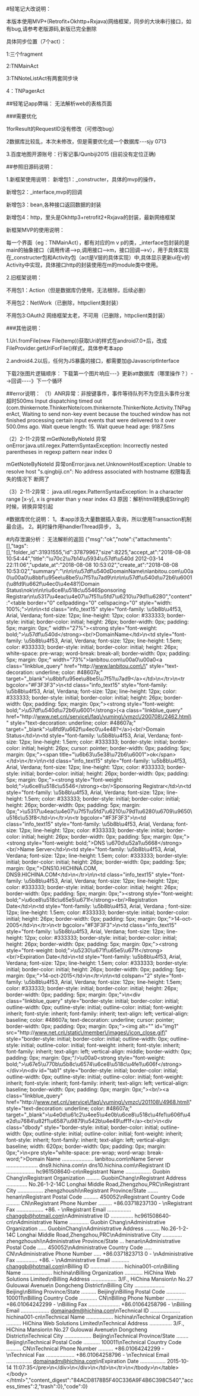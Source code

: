 #轻笔记大改说明：

本版本使用MVP+(Retrofit+Okhttp+Rxjava)网络框架，同步的大块串行接口，如有bug,请参考老版源码,新版已完全删除

具体同步位置（7个act）：

1:三个fragment

2:TNMainAct

3:TNNoteListAct有两套同步块

4：TNPagerAct

##轻笔记app弊端：
无法解析web的表格页面

###需要优化

1forResult的RequestID没有修改（可修改bug）

2数据库比较乱，本次未修改，但是需要优化成一个数据库---sjy 0713

3.百度地图开源账号：行客记事/Qunbiji2015 (目前没有定位正确)

##参照旧源码说明：

1.新框架使用说明：
新增包1：_constructer，具体的mvp的操作，

新增包2：_interface,mvp的回调

新增包3：bean,各种接口返回数据的封装

新增包4：http，里头是Okhttp3+retrofit2+Rxjava的封装，最新网络框架

新框架MVP的使用说明：

每一个界面（eg：TNMainAct），都有对应的m v p的类，_interface包封装的是main的抽象接口（调用传递-->p,调用接口-->m，接口回调-->v），用于具体实现
在_constructer包和Activity包（act是V层的具体实现）中,具体显示更新ui在v的Activity中实现，具体接口http的封装使用在m的module类中使用。

2.旧框架说明：

不用包1：Action（但是数据库仍使用，无法根除，后续必删）

不用包2：NetWork（已删除，httpclient类封装）

不用包3:OAuth2 网络框架太老，不可用（已删除，httpclient类封装）


###其他说明：

1.Uri.fromFile(new File(temp))获取Uri的样式在android7.0+后，改成FileProvider.getUriForFile()样式，具体参考本app

2.android4.2以后，任何为JS暴露的接口，都需要加@JavascriptInterface

下载2张图片逻辑顺序：
 下载第一个图片响应---》更新att数据库（哪里操作？）-->回调----》下一个循环
 
 ##error说明：
 （1）ANR异常：非按键事件，事件等待队列不为空且头事件分发超时500ms
 Input dispatching timed out (com.thinkernote.ThinkerNote/com.thinkernote.ThinkerNote.Activity.TNPagerAct, Waiting to send non-key event because the touched window has not finished processing certain input events that were delivered to it over 500.0ms ago.  Wait queue length: 15.  Wait queue head age: 9187.5ms
 
（2）2-11-2异常
mGetNoteByNoteId 异常onError:java.util.regex.PatternSyntaxException: Incorrectly nested parentheses in regexp pattern near index 0


mGetNoteByNoteId 异常onError:java.net.UnknownHostException: Unable to resolve host "s.qingbiji.cn": No address associated with hostname
权限每丢失的情况下 断网了

 （3）2-11-2异常： java.util.regex.PatternSyntaxException: In a character range [x-y], x is greater than y near index 43
 原因：解析html转换成String的时候，转换异常引起
 
#数据库优化说明：
1。本app涉及大量数据插入查询，所以使用Transaction机制最合适。
2。耗时操作用handlerThread异步，
3。

#内存泄漏分析：
无法解析的返回
{"msg":"ok","note":{"attachments":[],"tags":[],"folder_id":31931555,"id":37879967,"size":8225,"accept_at":"2018-08-08 10:54:44","title":"\u70c2\u7b14\u5934\u57df\u540d 2012-03-14 22:11:06","update_at":"2018-08-08 10:53:02","create_at":"2018-08-08 10:53:02","summary":"\n\n\n\u57df\u540dDomainName\nlanbitou.com\u00a0\u00a0\u8bbf\u95ee\u8be5\u7f51\u7ad9\n\n\n\u57df\u540d\u72b6\u6001(\u8fd9\u662f\u4ec0\u4e48?)Domain Status\nok\n\n\n\u6ce8\u518c\u5546Sponsoring Registrar\n\u5317\u4eac\u4e07\u7f51\u5fd7\u6210\u79d1\u6280","content":"<html><body><table border=\"0\" cellpadding=\"0\" cellspacing=\"0\" style=\"width: 100%;\">\n<tbody>\n<tr>\n<td class=\"info_text15\" style=\"font-family: \u5b8b\u4f53, Arial, Verdana; font-size: 12px; line-height: 12px; color: #333333; border-style: initial; border-color: initial; height: 26px; border-width: 0px; padding: 5px; margin: 0px;\" width=\"27%\"><strong style=\"font-weight: bold;\">\u57df\u540d<\/strong><br\/>DomainName<\/td>\n<td style=\"font-family: \u5b8b\u4f53, Arial, Verdana; font-size: 12px; line-height: 1.5em; color: #333333; border-style: initial; border-color: initial; height: 26px; white-space: pre-wrap; word-break: break-all; border-width: 0px; padding: 5px; margin: 0px;\" width=\"73%\">lanbitou.com\u00a0\u00a0<a class=\"linkblue_query\" href=\"http:\/\/www.lanbitou.com\/\" style=\"text-decoration: underline; color: #48607a;\" target=\"_blank\">\u8bbf\u95ee\u8be5\u7f51\u7ad9<\/a><\/td>\n<\/tr>\n<tr bgcolor=\"#F3F3F3\">\n<td class=\"info_text15\" style=\"font-family: \u5b8b\u4f53, Arial, Verdana; font-size: 12px; line-height: 12px; color: #333333; border-style: initial; border-color: initial; height: 26px; border-width: 0px; padding: 5px; margin: 0px;\"><strong style=\"font-weight: bold;\">\u57df\u540d\u72b6\u6001<\/strong>(<a class=\"linkblue_query\" href=\"http:\/\/www.net.cn\/service\/faq\/yuming\/ymzc\/200708\/2462.html\" style=\"text-decoration: underline; color: #48607a;\" target=\"_blank\">\u8fd9\u662f\u4ec0\u4e48?<\/a>)<br\/>Domain Status<\/td>\n<td style=\"font-family: \u5b8b\u4f53, Arial, Verdana; font-size: 12px; line-height: 1.5em; color: #333333; border-style: initial; border-color: initial; height: 26px; cursor: pointer; border-width: 0px; padding: 5px; margin: 0px;\"><span title=\"\u6b63\u5e38\u72b6\u6001\">ok<\/span><\/td>\n<\/tr>\n<tr>\n<td class=\"info_text15\" style=\"font-family: \u5b8b\u4f53, Arial, Verdana; font-size: 12px; line-height: 12px; color: #333333; border-style: initial; border-color: initial; height: 26px; border-width: 0px; padding: 5px; margin: 0px;\"><strong style=\"font-weight: bold;\">\u6ce8\u518c\u5546<\/strong><br\/>Sponsoring Registrar<\/td>\n<td style=\"font-family: \u5b8b\u4f53, Arial, Verdana; font-size: 12px; line-height: 1.5em; color: #333333; border-style: initial; border-color: initial; height: 26px; border-width: 0px; padding: 5px; margin: 0px;\">\u5317\u4eac\u4e07\u7f51\u5fd7\u6210\u79d1\u6280\u6709\u9650\u516c\u53f8<\/td>\n<\/tr>\n<tr bgcolor=\"#F3F3F3\">\n<td class=\"info_text15\" style=\"font-family: \u5b8b\u4f53, Arial, Verdana; font-size: 12px; line-height: 12px; color: #333333; border-style: initial; border-color: initial; height: 26px; border-width: 0px; padding: 5px; margin: 0px;\"><strong style=\"font-weight: bold;\">DNS \u670d\u52a1\u5668<\/strong><br\/>Name Server<\/td>\n<td style=\"font-family: \u5b8b\u4f53, Arial, Verdana; font-size: 12px; line-height: 1.5em; color: #333333; border-style: initial; border-color: initial; height: 26px; border-width: 0px; padding: 5px; margin: 0px;\">DNS10.HICHINA.COM, DNS9.HICHINA.COM<\/td>\n<\/tr>\n<tr>\n<td class=\"info_text15\" style=\"font-family: \u5b8b\u4f53, Arial, Verdana; font-size: 12px; line-height: 12px; color: #333333; border-style: initial; border-color: initial; height: 26px; border-width: 0px; padding: 5px; margin: 0px;\"><strong style=\"font-weight: bold;\">\u6ce8\u518c\u65e5\u671f<\/strong><br\/>Registration Date<\/td>\n<td style=\"font-family: \u5b8b\u4f53, Arial, Verdana
    ; font-size: 12px; line-height: 1.5em; color: #333333; border-style: initial; border-color: initial; height: 26px; border-width: 0px; padding: 5px; margin: 0px;\">14-oct-2005<\/td>\n<\/tr>\n<tr bgcolor=\"#F3F3F3\">\n<td class=\"info_text15\" style=\"font-family: \u5b8b\u4f53, Arial, Verdana; font-size: 12px; line-height: 12px; color: #333333; border-style: initial; border-color: initial; height: 26px; border-width: 0px; padding: 5px; margin: 0px;\"><strong style=\"font-weight: bold;\">\u5230\u671f\u65e5\u671f<\/strong><br\/>Expiration Date<\/td>\n<td style=\"font-family: \u5b8b\u4f53, Arial, Verdana; font-size: 12px; line-height: 1.5em; color: #333333; border-style: initial; border-color: initial; height: 26px; border-width: 0px; padding: 5px; margin: 0px;\">14-oct-2015<\/td>\n<\/tr>\n<tr>\n<td colspan=\"2\" style=\"font-family: \u5b8b\u4f53, Arial, Verdana; font-size: 12px; line-height: 1.5em; color: #333333; border-style: initial; border-color: initial; height: 26px; border-width: 0px; padding: 5px; margin: 0px;\">\n<div class=\"linkblue_query\" style=\"border-style: initial; border-color: initial; outline-width: 0px; outline-style: initial; outline-color: initial; font-weight: inherit; font-style: inherit; font-family: inherit; text-align: left; vertical-align: baseline; color: #48607a; text-decoration: underline; cursor: pointer; border-width: 0px; padding: 0px; margin: 0px;\"><img alt=\"\" id=\"img1\" src=\"http:\/\/www.net.cn\/static\/member\/images\/icon_close.gif\" style=\"border-style: initial; border-color: initial; outline-width: 0px; outline-style: initial; outline-color: initial; font-weight: inherit; font-style: inherit; font-family: inherit; text-align: left; vertical-align: middle; border-width: 0px; padding: 0px; margin: 0px;\"\/>\u00a0<strong style=\"font-weight: bold;\">\u67e5\u770b\u5b8c\u6574\u6ce8\u518c\u4fe1\u606f<\/strong><\/div>\n<div id=\"tab1\" style=\"border-style: initial; border-color: initial; outline-width: 0px; outline-style: initial; outline-color: initial; font-weight: inherit; font-style: inherit; font-family: inherit; text-align: left; vertical-align: baseline; border-width: 0px; padding: 0px; margin: 0px;\"><br\/><a class=\"linkblue_query\" href=\"http:\/\/www.net.cn\/service\/faq\/yuming\/ymzc\/201108\/4968.html\" style=\"text-decoration: underline; color: #48607a;\" target=\"_blank\">\u4e0d\u61c2\u4ee5\u4e0b\u6ce8\u518c\u4fe1\u606f\u4e2d\u7684\u82f1\u6587\u9879\u542b\u4e49\uff1f<\/a><br\/>\n<div class=\"dbody\" style=\"border-style: initial; border-color: initial; outline-width: 0px; outline-style: initial; outline-color: initial; font-weight: inherit; font-style: inherit; font-family: inherit; text-align: left; vertical-align: baseline; width: 620px; border-width: 0px; padding: 0px; margin: 0px;\">\n<pre style=\"white-space: pre-wrap; word-wrap: break-word;\">Domain Name ..................... lanbitou.com\nName Server ..................... dns9.hichina.com\n                                  dns10.hichina.com\nRegistrant ID ................... hc961508640-cn\nRegistrant Name ................. Guobin Chang\nRegistrant Organization ......... GuobinChang\nRegistrant Address .............. No.26-1-2-14C Longhai Middle Road,Zhengzhou,PRC\nRegistrant City ................. zhengzhoushi\nRegistrant Province\/State ....... henan\nRegistrant Postal Code .......... 450052\nRegistrant Country Code ......... CN\nRegistrant Phone Number ......... +86.03718237130 - \nRegistrant Fax .................. +86. - \nRegistrant Email ................ changgb@hotmail.com\nAdministrative ID ............... hc961508640-cn\nAdministrative Name ............. Guobin Chang\nAdministrative Organization ..... GuobinChang\nAdministrative Address .......... No.26-1-2-14C Longhai Middle Road,Zhengzhou,PRC\nAdministrative City ............. zhengzhoushi\nAdministrative Province\/State ... henan\nAdministrative Postal Code ...... 450052\nAdministrative Country Code ..... CN\nAdministrative Phone Number ..... +86.0371823713
    0 - \nAdministrative Fax .............. +86. - \nAdministrative Email ............ changgb@hotmail.com\nBilling ID ...................... hichina001-cn\nBilling Name .................... hichina\nBilling Organization ............ HiChina Web Solutions Limited\nBilling Address ................. 3\/F., HiChina Mansion\n                                  No.27 Gulouwai Avenue\n                                  Dongcheng District\nBilling City .................... Beijing\nBilling Province\/State .......... Beijing\nBilling Postal Code ............. 100011\nBilling Country Code ............ CN\nBilling Phone Number ............ +86.01064242299 - \nBilling Fax ..................... +86.01064258796 - \nBilling Email ................... domainadm@hichina.com\nTechnical ID .................... hichina001-cn\nTechnical Name .................. hichina\nTechnical Organization .......... HiChina Web Solutions Limited\nTechnical Address ............... 3\/F., HiChina Mansion\n                                  No.27 Gulouwai Avenue\n                                  Dongcheng District\nTechnical City .................. Beijing\nTechnical Province\/State ........ Beijing\nTechnical Postal Code ........... 100011\nTechnical Country Code .......... CN\nTechnical Phone Number .......... +86.01064242299 - \nTechnical Fax ................... +86.01064258796 - \nTechnical Email ................. domainadm@hichina.com\nExpiration Date ................. 2015-10-14 11:07:35<\/pre>\n<\/div>\n<\/div>\n<\/td>\n<\/tr>\n<\/tbody>\n<\/table><\/body><\/html>","content_digest":"84ACD8178B5F40C336A9F4B6C398C540","access_times":2,"trash":0},"code":0}

